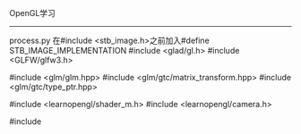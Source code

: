 OpenGL学习
***
process.py
在#include <stb_image.h>之前加入#define STB_IMAGE_IMPLEMENTATION
#include <glad/gl.h>
#include <GLFW/glfw3.h>



#include <glm/glm.hpp>
#include <glm/gtc/matrix_transform.hpp>
#include <glm/gtc/type_ptr.hpp>

#include <learnopengl/shader_m.h>
#include <learnopengl/camera.h>

#include <iostream>
